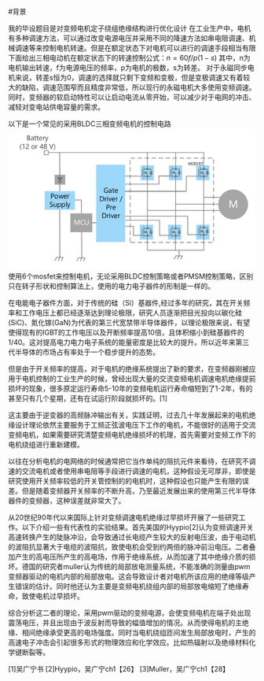 #背景

我的毕设题目是对变频电机定子绕组绝缘结构进行优化设计
在工业生产中，电机有多种调速方法，可以通过改变电源电压并采用不同的降速方法如串电阻调速、机械调速等来控制电机转速。但是在额定状态下对电机可以进行的调速手段相当有限
下面给出三相电动机在额定状态下的转速控制公式：$n=60f/p(1-s)$
其中，n为电机输出转速，f为电源电压的频率，p为电机的极数，s为转差。
对于永磁同步电机来说，转差s恒为0，调速的选择就只剩下变频和变极，但是变极调速又有着较大的缺陷，调速范围窄而且精度非常低，所以现行的永磁电机大多使用变频调速。
同时，变频器的软启动特性可以让启动电流从零开始，可以减少对于电网的冲击、减轻对变电站供电容量的需求。

以下是一个常见的采用BLDC三相变频电机的控制电路![](2023-04-23-09-14-36.png)
使用6个mosfet来控制电机，无论采用BLDC控制策略或者PMSM控制策略，区别只在转子形状和控制算法上，使用的电力电子器件的形制是一样的。

在电能电子器件方面，对于传统的硅（Si）基器件,经过多年的研究，其在开关频率和工作电压上都已经逐渐达到理论极限，研究人员逐渐把目光投向以碳化硅(SiC)、氮化镓(GaN)为代表的第三代宽禁带半导体器件，以理论极限来说，有望使得现有的IGBT的工作电压以及开断频率提高10倍，且体积缩小到硅基器件的1/40。这对提高电力电力电子系统的能量密度是比较大的提升。所以近年来第三代半导体的市场占有率处于一个稳步提升的态势。

但是由于开关频率的提高，对于电机的绝缘系统提出了新的要求，在变频器刚被应用于电机控制的工业生产的时候，曾经出现大量的交流变频电机调速电机绝缘提前损坏的现象，很多原定运行寿命5-10年的变频电机运行寿命缩短到了1-2年，有的甚至只有几个星期，还有在试运行阶段就损坏的。[1]

这主要由于逆变器的高频脉冲输出有关，实践证明，过去几十年发展起来的电机绝缘设计理论依然主要服务于工频正弦波电压下工作的电机，不能很好的适用于交流变频电机，如果需要研究清楚变频电机绝缘损坏的机理，首先需要对变频工作下的电机绕组进行重新建模。

以往在分析电机的电网络的时候通常把它当作单纯的阻抗元件来看待，在研究不调速的交流电机或者使用串电阻等手段进行调速的电机，这种假设无可厚非，即使是研究使用开关频率较低的开关管控制的的电机时，这种假设也只能产生有限的误差。但是随着变频器开关频率的不断升高，乃至最近发展出来的使用第三代半导体器件的变频器，这种误差就非常大了。

从20世纪90年代以来国际上针对变频调速电机绝缘过早损坏开展了一些研究工作。以下介绍一些有代表性的实验结果。首先美国的Hyypio[2]认为变频调速开关高速转换产生的陡脉冲沿，会导致通过长电缆产生较大的反射电压波，由于电动机的波阻抗显著大于电缆的波阻抗，致使电机会受到约两倍的脉冲前沿电压。二者叠加产生的高电压所产生的高电场，作用于绝缘系统，从而加速了其中绝缘介质的损坏。德国的研究者muller认为传统的局部放电测量系统，不能准确的测量由pwm变频器驱动的电机内部的局部放电。这会导致设计者对电机所该应用的绝缘等级产生错误的估计。同时他还认为主要是变频电机绕组内部的局部放电缩短了绝缘寿命，致使电机过早损坏。

综合分析这二者的理论，采用pwm驱动的变频电源，会使变频电机在端子处出现震荡电压，并且出现由于波反射而导致的幅值增加的情况。从而使得电机的主绝缘、相间绝缘承受更高的电场强度。同时当电机绕组匝间发生局部放电时，产生的高速电子冲击会引起很多形式的物理效应和化学效应。比如热辐射以及绝缘材料化学键断裂等。


[1]吴广宁书
[2]Hyypio，吴广宁ch1【26】
[3]Muller，吴广宁ch1【28】
